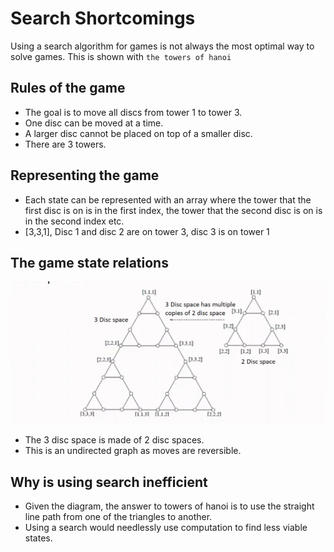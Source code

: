 # Search Shortcomings

Using a search algorithm for games is not always the most optimal way to solve games. This is shown with `the towers of hanoi`

## Rules of the game

* The goal is to move all discs from tower 1 to tower 3.
* One disc can be moved at a time.
* A larger disc cannot be placed on top of a smaller disc.
* There are 3 towers.

## Representing the game

* Each state can be represented with an array where the tower that the first disc is on is in the first index, the tower that the second disc is on is in the second index etc.
* [3,3,1], Disc 1 and disc 2 are on tower 3, disc 3 is on tower 1

## The game state relations

![Hanoi 3 disc made of 2 discs](../img/hanoi.png)

* The 3 disc space is made of 2 disc spaces. 
* This is an undirected graph as moves are reversible.

## Why is using search inefficient

* Given the diagram, the answer to towers of hanoi is to use the straight line path from one of the triangles to another. 
* Using a search would needlessly use computation to find less viable states.